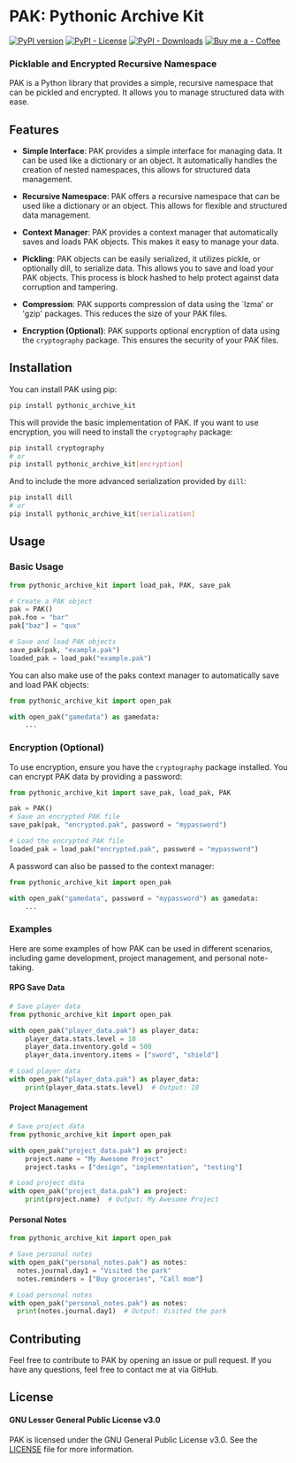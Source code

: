 # PAK: Pythonic Archive Kit

[![PyPI version](https://badge.fury.io/py/pythonic-archive-kit.svg)](https://badge.fury.io/py/pythonic-archive-kit)
[![PyPI - License](https://img.shields.io/pypi/l/pythonic-archive-kit)](LICENSE)
[![PyPI - Downloads](https://img.shields.io/pypi/dm/pythonic-archive-kit)](https://pypi.org/project/pythonic-archive-kit/)
[![Buy me a - Coffee](https://img.shields.io/static/v1?label=Buy+me+a+&message=Coffee&color=purple)](https://www.buymeacoffee.com/missarticulatepython)
### Picklable and Encrypted Recursive Namespace

PAK is a Python library that provides a simple, recursive namespace that can be pickled and encrypted. It allows you to
manage structured data with ease.

## Features

- **Simple Interface**: PAK provides a simple interface for managing data. It can be used like a dictionary or an
  object. It automatically handles the creation of nested namespaces, this allows for structured data management.

- **Recursive Namespace**: PAK offers a recursive namespace that can be used like a dictionary or an object. This allows
  for flexible and structured data management.

- **Context Manager**: PAK provides a context manager that automatically saves and loads PAK objects. This makes it easy
  to manage your data.

- **Pickling**: PAK objects can be easily serialized, it utilizes pickle, or optionally dill, to serialize data. This
  allows you to save and load your PAK objects. This process is block hashed to help protect against data corruption
  and tampering.

- **Compression**: PAK supports compression of data using the `lzma' or 'gzip' packages. This
  reduces the size of your PAK files.

- **Encryption (Optional)**: PAK supports optional encryption of data using the `cryptography` package. This ensures the
  security of your PAK files.

## Installation

You can install PAK using pip:

```bash
pip install pythonic_archive_kit
```

This will provide the basic implementation of PAK. If you want to use encryption, you will need to install
the `cryptography` package:

```bash
pip install cryptography
# or
pip install pythonic_archive_kit[encryption]
```

And to include the more advanced serialization provided by `dill`:

```bash
pip install dill
# or
pip install pythonic_archive_kit[serialization]
```

## Usage

### Basic Usage

```python
from pythonic_archive_kit import load_pak, PAK, save_pak

# Create a PAK object
pak = PAK()
pak.foo = "bar"
pak["baz"] = "qux"

# Save and load PAK objects
save_pak(pak, "example.pak")
loaded_pak = load_pak("example.pak")
```

You can also make use of the paks context manager to automatically save and load PAK objects:

```python
from pythonic_archive_kit import open_pak

with open_pak("gamedata") as gamedata:
    ...
```

### Encryption (Optional)

To use encryption, ensure you have the `cryptography` package installed. You can encrypt PAK data by providing a
password:

```python
from pythonic_archive_kit import save_pak, load_pak, PAK

pak = PAK()
# Save an encrypted PAK file
save_pak(pak, "encrypted.pak", password = "mypassword")

# Load the encrypted PAK file
loaded_pak = load_pak("encrypted.pak", password = "mypassword")
```

A password can also be passed to the context manager:

```python
from pythonic_archive_kit import open_pak

with open_pak("gamedata", password = "mypassword") as gamedata:
    ...
```

### Examples

Here are some examples of how PAK can be used in different scenarios, including game development, project management,
and personal note-taking.

#### RPG Save Data

```python
# Save player data
from pythonic_archive_kit import open_pak

with open_pak("player_data.pak") as player_data:
    player_data.stats.level = 10
    player_data.inventory.gold = 500
    player_data.inventory.items = ["sword", "shield"]

# Load player data
with open_pak("player_data.pak") as player_data:
    print(player_data.stats.level)  # Output: 10
```

#### Project Management

```python
# Save project data
from pythonic_archive_kit import open_pak

with open_pak("project_data.pak") as project:
    project.name = "My Awesome Project"
    project.tasks = ["design", "implementation", "testing"]

# Load project data
with open_pak("project_data.pak") as project:
    print(project.name)  # Output: My Awesome Project
```

#### Personal Notes

```python
from pythonic_archive_kit import open_pak

# Save personal notes
with open_pak("personal_notes.pak") as notes:
  notes.journal.day1 = "Visited the park"
  notes.reminders = ["Buy groceries", "Call mom"]

# Load personal notes
with open_pak("personal_notes.pak") as notes:
  print(notes.journal.day1)  # Output: Visited the park
```

## Contributing

Feel free to contribute to PAK by opening an issue or pull request. If you have any questions, feel free to contact me
at via GitHub.

## License

#### GNU Lesser General Public License v3.0

PAK is licensed under the GNU General Public License v3.0. See the [LICENSE](LICENSE) file for more information.

